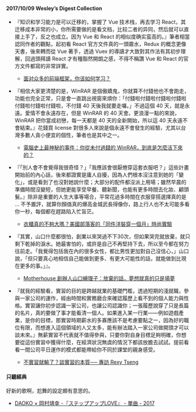 #### 2017/10/09 Wesley’s Digest Collection

- 『知识和学习能力是可以迁移的，掌握了 Vue 技术栈，再去学习 React，其迁移成本非常的小，你所需要做的是看文档，比较二者的异同，然后就可以直接上手了，反之也成立。因为 Vue 和 React 的相似度确实蛮高的。』筆者相當認同作者的觀點，起初看 React 官方文件真的一頭霧水，Redux 的概念更像天書，後來轉而從 Vue 著手，透過 Vuex 的導讀才大致對其作法有其初步理解，回過頭拜讀 React 才有種豁然開朗之感，不得不稱讚 Vue 和 React 的官方文件都寫的非常詳實。
  - [面对众多的前端框架，你该如何学习？](https://chenhuichao.com/2017/03/05/fe/how-to-learning-fe-framework/)
  
- 『相信大家更清楚的是，WinRAR 是個傲嬌鬼，你就算不付錢他也不會跑走，功能也完全正常，只是會一直跳出視窗來煩你：「付錢啦付錢啦付錢啦付錢啦付錢啦付錢啦付錢啦，不付錢 40 天後我就要走囉。」不過這個 40 天，就是永遠。愛情不會永遠存在，但是 WinRAR 的 40 天會。更浪漫一點的來說，WinRAR 把你當成初戀，每一天都是 40 天的全新開始，所以這 40 天永遠不會結束。』花錢買 license 對很多人來說是個永遠不會發生的經驗，尤其以台灣多數人貪小便宜的個性，筆者也是其中之一。
  - [電腦史上最神秘的事件：你從未付過錢的 WinRAR，到底是怎麼活下來的？](https://buzzorange.com/techorange/2017/09/05/winter-never-dies/)
  
- 『「別人會不會覺得我很奇怪？」「我應該會很厭倦穿這套衣服吧？」這些計畫開始前的內心話，後來都證實是庸人自擾，因為人們根本沒注意到她的「變化」，或是看到了也沒對她說什麼；大部分的配件都沒派上用場；雖然早晨的準備時間沒變短，但她更能享受早餐、聽新聞，也能有更多時間去化妝、顧頭髮。』除非是重要的人生大事等場合，平常花過多時間在衣服穿搭選擇真的是 ... 不予置評，就算你顏值真的爆高金城武長得像你，路上行人也不太可能多看你一秒，每個都在趕路陷入忙盲茫。
  - [衣櫃真的不夠大嗎？美國部落客的「同件洋裝穿一個月」時尚實驗](https://www.damanwoo.com/node/90298)
  
- 『其實，山口什麼都很怕，創業以來哭過不下30次，但如果哭完就放棄，就只剩下乾掉的淚水。她最害怕的，或許是自己不再堅持下去，所以至今都在努力往前走。「我覺得包括我在內的很多女性，都比男性更加對自己沒信心，」山口說，「但只要真心地相信自己能做到更多、有更大可能性的話，就能做到比現在更多的事。」』。
  - [Motherhouse 創辦人山口繪理子：放棄的話，夢想就真的只是場夢](http://www.cw.com.tw/article/article.action?id=5081337)


- 『就我的經驗看，實習的目的是跨越就業的基礎門檻，透過短期的淺就職，參與一家公司的運作，經由時間和實務磨合來確認履歷上看不到的個人能力與性格。實習讓你初步認識一家公司，也讓公司認識你；一張履歷說穿了只是長篇的名片，真的要做了事才能看清一個人。如果進入某一行業——例如遊戲產業，是你的目標，那實習時期薪水的多寡應該不是考慮要點之一，因為好的職位有限，而想進入這個領域的人又太多，能有辦法踏入一家公司做開頭才可以談未來。』無薪實習不代表就不值得參與，只要你對自身目標足夠明確，你想要從這份實習中獲得什麼，在經濟狀況無虞的情況下都該放膽去試試。提前看看一間公司平日運作的模式都能帶給你不同於課堂的親身感受。
  - [不實習就輸了？談實習的本質── 專訪 Rexy Tseng](https://www.tedxtaoyuan.com/single-post/2017-09-03-the-essence-of-internship)





#### 只聽經典
好新的歌啊，尬舞的設定頗有意思的。
- [DAOKO × 岡村靖幸 -『ステップアップLOVE』 - 單曲 - 2017](https://www.youtube.com/watch?v=wsl8HS_lVHE)